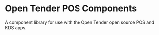 # Open Tender POS Components

A component library for use with the Open Tender open source POS and KDS apps.
